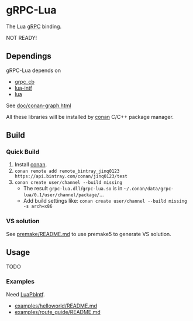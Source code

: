 # gRPC-Lua
The Lua [gRPC](http://www.grpc.io/) binding.

NOT READY!

## Dependings
gRPC-Lua depends on
* [grpc_cb](https://github.com/jinq0123/grpc_cb)
* [lua-intf](https://github.com/SteveKChiu/lua-intf)
* [lua](https://www.lua.org/)

See [doc/conan-graph.html](http://htmlpreview.github.io/?https://github.com/jinq0123/grpc-lua/master/doc/conan-graph.html)

All these libraries will be installed by [conan](https://www.conan.io/)
C/C++ package manager.

## Build

### Quick Build
1. Install [conan](http://docs.conan.io/en/latest/installation.html).
1. `conan remote add remote_bintray_jinq0123 https://api.bintray.com/conan/jinq0123/test`
1. `conan create user/channel --build missing`
    * The result `grpc-lua.dll`/`grpc-lua.so` is in `~/.conan/data/grpc-lua/0.1/user/channel/package/`...
    * Add build settings like:
        `conan create user/channel --build missing -s arch=x86`

### VS solution
See [premake/README.md](premake/README.md) to use premake5 to generate VS solution.

## Usage
TODO

### Examples
Need [LuaPbIntf](https://github.com/jinq0123/LuaPbIntf).
* [examples/helloworld/README.md](examples/helloworld/README.md)
* [examples/route_guide/README.md](examples/route_guide/README.md)
